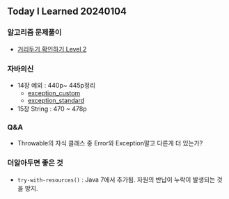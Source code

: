 Today I Learned 20240104
---

### 알고리즘 문제풀이
- [거리두기 확인하기 Level 2](https://github.com/melody-story/TIL/tree/main/algorithm/java/programmers/level2_81302.java)

### 자바의신
- 14장 예외 : 440p~ 445p정리
    - [exception_custom](https://github.com/melody-story/TIL/tree/main/java/exception_custom.md)
    - [exception_standard](https://github.com/melody-story/TIL/tree/main/java/exception_standard.md)
- 15장 String : 470 ~ 478p


### Q&A
- Throwable의 자식 클래스 중 Error와 Exception말고 다른게 더 있는가?


### 더알아두면 좋은 것
- `try-with-resources()` : Java 7에서 추가됨. 자원의 반납이 누락이 발생되는 것을 방지.
